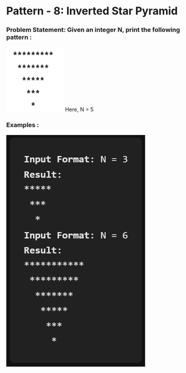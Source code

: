 # Pattern - 8: Inverted Star Pyramid

### Problem Statement: Given an integer N, print the following pattern : 

<img src="../assets/Pic-15.png" />
Here, N = 5

### Examples : 
<img src="../assets/Pic-16.png" />